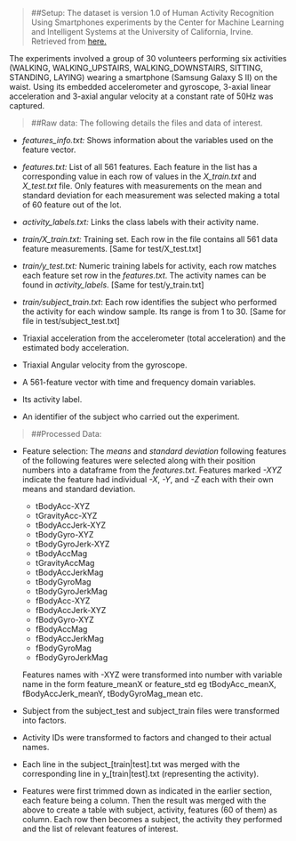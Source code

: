 > ##Setup:
The dataset is version 1.0 of Human Activity Recognition Using Smartphones experiments by the Center for Machine Learning and Intelligent Systems at the University of California, Irvine. Retrieved from [here.](http://archive.ics.uci.edu/ml/datasets/Human+Activity+Recognition+Using+Smartphones)

The experiments involved a group of 30 volunteers performing six activities (WALKING, WALKING_UPSTAIRS, WALKING_DOWNSTAIRS, SITTING, STANDING, LAYING) wearing a smartphone (Samsung Galaxy S II) on the waist. Using its embedded accelerometer and gyroscope, 3-axial linear acceleration and 3-axial angular velocity at a constant rate of 50Hz was captured.


> ##Raw data:
The following details the files and data of interest.

- *features_info.txt:* Shows information about the variables used on the feature vector.

- *features.txt:* List of all 561 features. Each feature in the list has a corresponding value in each row of values in the *X_train.txt* and *X_test.txt* file. Only features with measurements on the mean and standard deviation for each measurement was selected making a total of 60 feature out of the lot.

- *activity_labels.txt:* Links the class labels with their activity name.

- *train/X_train.txt:* Training set. Each row in the file contains all 561 data feature measurements. [Same for test/X_test.txt]

- *train/y_test.txt:* Numeric training labels for activity, each row matches each feature set row in the *features.txt*. The activity names can be found in *activity_labels*. [Same for test/y_train.txt]

- *train/subject_train.txt*: Each row identifies the subject who performed the activity for each window sample. Its range is from 1 to 30. [Same for file in test/subject_test.txt]

- Triaxial acceleration from the accelerometer (total acceleration) and the estimated body acceleration.
- Triaxial Angular velocity from the gyroscope.
- A 561-feature vector with time and frequency domain variables.
- Its activity label.
- An identifier of the subject who carried out the experiment.

> ##Processed Data:

* Feature selection:
  The *means* and *standard deviation* following features of the following features were selected along with their position numbers into a dataframe from the *features.txt*. Features marked *-XYZ* indicate the feature had individual *-X*, *-Y*, and *-Z* each with their own means and standard deviation.
  * tBodyAcc-XYZ
  * tGravityAcc-XYZ
  * tBodyAccJerk-XYZ
  * tBodyGyro-XYZ
  * tBodyGyroJerk-XYZ
  * tBodyAccMag
  * tGravityAccMag
  * tBodyAccJerkMag
  * tBodyGyroMag
  * tBodyGyroJerkMag
  * fBodyAcc-XYZ
  * fBodyAccJerk-XYZ
  * fBodyGyro-XYZ
  * fBodyAccMag
  * fBodyAccJerkMag
  * fBodyGyroMag
  * fBodyGyroJerkMag

  Features names with -XYZ were transformed into number with variable name in the form feature_meanX or feature_std eg tBodyAcc_meanX, fBodyAccJerk_meanY, tBodyGyroMag_mean etc.

* Subject from the subject_test and subject_train files were transformed into factors.

* Activity IDs were transformed to factors and changed to their actual names.

* Each line in the subject_[train|test].txt was merged with the corresponding line in y_[train|test].txt (representing the activity).

* Features were first trimmed down as indicated in the earlier section, each feature being a column. Then the result was merged with the above to create a table with subject, activity, features (60 of them) as column. Each row then becomes a subject, the activity they performed and the list of relevant features of interest.




